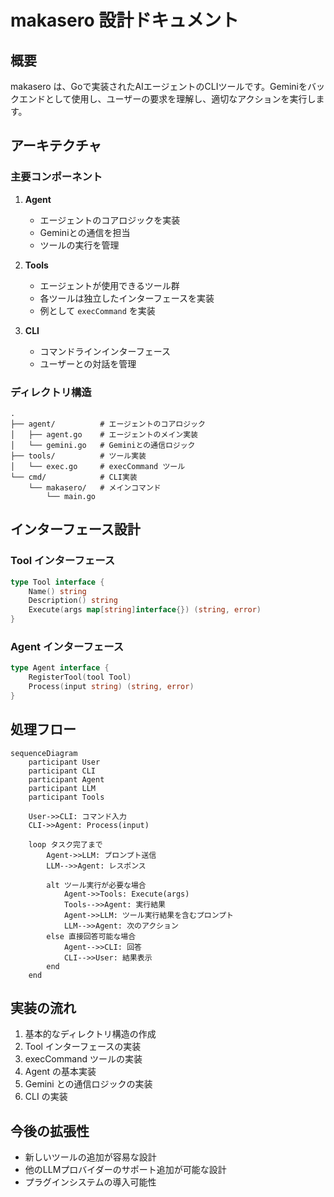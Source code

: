 # makasero 設計ドキュメント

## 概要
makasero は、Goで実装されたAIエージェントのCLIツールです。Geminiをバックエンドとして使用し、ユーザーの要求を理解し、適切なアクションを実行します。

## アーキテクチャ

### 主要コンポーネント

1. **Agent**
   - エージェントのコアロジックを実装
   - Geminiとの通信を担当
   - ツールの実行を管理

2. **Tools**
   - エージェントが使用できるツール群
   - 各ツールは独立したインターフェースを実装
   - 例として `execCommand` を実装

3. **CLI**
   - コマンドラインインターフェース
   - ユーザーとの対話を管理

### ディレクトリ構造

```
.
├── agent/          # エージェントのコアロジック
│   ├── agent.go    # エージェントのメイン実装
│   └── gemini.go   # Geminiとの通信ロジック
├── tools/          # ツール実装
│   └── exec.go     # execCommand ツール
└── cmd/            # CLI実装
    └── makasero/   # メインコマンド
        └── main.go
```

## インターフェース設計

### Tool インターフェース

```go
type Tool interface {
    Name() string
    Description() string
    Execute(args map[string]interface{}) (string, error)
}
```

### Agent インターフェース

```go
type Agent interface {
    RegisterTool(tool Tool)
    Process(input string) (string, error)
}
```

## 処理フロー

```mermaid
sequenceDiagram
    participant User
    participant CLI
    participant Agent
    participant LLM
    participant Tools

    User->>CLI: コマンド入力
    CLI->>Agent: Process(input)
    
    loop タスク完了まで
        Agent->>LLM: プロンプト送信
        LLM-->>Agent: レスポンス
        
        alt ツール実行が必要な場合
            Agent->>Tools: Execute(args)
            Tools-->>Agent: 実行結果
            Agent->>LLM: ツール実行結果を含むプロンプト
            LLM-->>Agent: 次のアクション
        else 直接回答可能な場合
            Agent-->>CLI: 回答
            CLI-->>User: 結果表示
        end
    end
```

## 実装の流れ

1. 基本的なディレクトリ構造の作成
2. Tool インターフェースの実装
3. execCommand ツールの実装
4. Agent の基本実装
5. Gemini との通信ロジックの実装
6. CLI の実装

## 今後の拡張性

- 新しいツールの追加が容易な設計
- 他のLLMプロバイダーのサポート追加が可能な設計
- プラグインシステムの導入可能性 